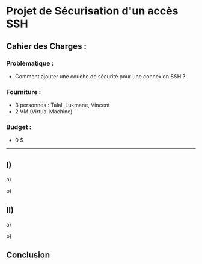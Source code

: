 <!---
TODO: 
- Redaction
 - Utilisation de titres (#), sous-titres (##) ou sous-sous-titres (###, etc.)
 - Merci de tout écrire en français pour eviter les erreurs d'incompréhension.
 - Ecrire le code ou les commandes utilisées directement sur le fichier sans prendre de photos d'écran
 - Spécifier aussi le langage si possible comme par ex.: ```py "le code" ```

- Procédure
 - Nous utiliserons Google authenticator pour implémenter la couche de sécurité
 - Vincent rédigera le PPT et le markdown.
 - Lukmane et vincent pourra setup une MV client et une MV serveur pour la connection SSH
 - Talal fera en sorte de setup la A2F sur la machine server.
 - Nous ferons en sorte que nous pouvons désactiver l'autentification a 2 facteurs.
--->

# Projet de Sécurisation d'un accès SSH

## Cahier des Charges :

### Problèmatique : 
- Comment ajouter une couche de sécurité pour une connexion SSH ?

### Fourniture : 
- 3 personnes : Talal, Lukmane, Vincent
- 2 VM (Virtual Machine)

### Budget : 
- 0 $

-----------------------------------------------------------------------------------------------------------------------------------------------------------------------------

## I)

a)

b) 

## II)

a)

b)

## Conclusion




